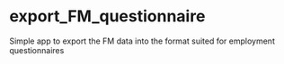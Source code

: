 # export_FM_questionnaire
Simple app to export the FM data into the format suited for employment questionnaires
